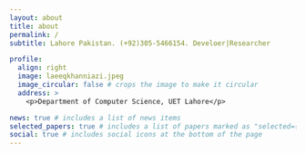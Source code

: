 ```yaml
---
layout: about
title: about
permalink: /
subtitle: Lahore Pakistan. (+92)305-5466154. Develoer|Researcher

profile:
  align: right
  image: laeeqkhanniazi.jpeg
  image_circular: false # crops the image to make it circular
  address: >
    <p>Department of Computer Science, UET Lahore</p>

news: true # includes a list of news items
selected_papers: true # includes a list of papers marked as "selected={true}"
social: true # includes social icons at the bottom of the page
---
```

